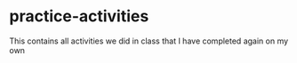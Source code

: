 # practice-activities
This contains all activities we did in class that I have completed again on my own

